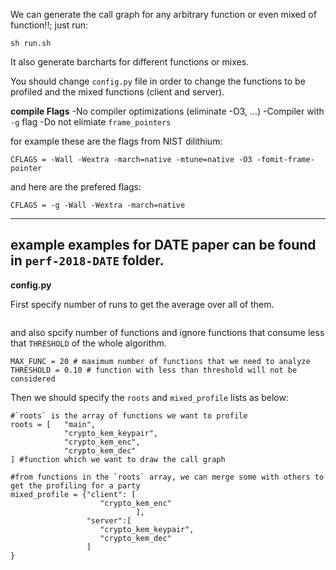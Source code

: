 We can generate the call graph for any arbitrary function or even mixed of function!!; just run:

```
sh run.sh
```
It also generate barcharts for different functions or mixes.

You should change `config.py` file in order to change the functions to be profiled and the mixed functions (client and server).

**compile Flags**
-No compiler optimizations (eliminate -O3, ...)
-Compiler with `-g` flag
-Do not elimiate `frame_pointers`

for example these are the flags from NIST dilithium:
```
CFLAGS = -Wall -Wextra -march=native -mtune=native -O3 -fomit-frame-pointer
```
and here are the prefered flags:
```
CFLAGS = -g -Wall -Wextra -march=native
```
----------------------------------------
**example**
examples for DATE paper can be found in `perf-2018-DATE` folder.
-----------------------------------------

**config.py**

First specify number of runs to get the average over all of them.
```NUM_RUNS = 5
```

and also spcify number of functions and ignore functions that consume less that `THRESHOLD` of the whole algorithm.
```
MAX_FUNC = 20 # maximum number of functions that we need to analyze
THRESHOLD = 0.10 # function with less than threshold will not be considered
```

Then we should specify the `roots` and `mixed_profile` lists as below:
```
#`roots` is the array of functions we want to profile
roots = [   "main",
            "crypto_kem_keypair",
            "crypto_kem_enc",
            "crypto_kem_dec"
] #function which we want to draw the call graph

#from functions in the `roots` array, we can merge some with others to get the profiling for a party
mixed_profile = {"client": [
                    "crypto_kem_enc"
                            ],
                 "server":[
                    "crypto_kem_keypair",
                    "crypto_kem_dec"
                 ]
}
```



